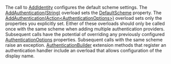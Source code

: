 The call to [AddIdentity](/dotnet/api/microsoft.extensions.dependencyinjection.identityservicecollectionextensions.addidentity) configures the default scheme settings. The [AddAuthentication(String)](/dotnet/api/microsoft.extensions.dependencyinjection.authenticationservicecollectionextensions.addauthentication#Microsoft_Extensions_DependencyInjection_AuthenticationServiceCollectionExtensions_AddAuthentication_Microsoft_Extensions_DependencyInjection_IServiceCollection_System_String_) overload sets the [DefaultScheme](/dotnet/api/microsoft.aspnetcore.authentication.authenticationoptions.defaultscheme) property. The [AddAuthentication(Action&lt;AuthenticationOptions&gt;)](/dotnet/api/microsoft.extensions.dependencyinjection.authenticationservicecollectionextensions.addauthentication#Microsoft_Extensions_DependencyInjection_AuthenticationServiceCollectionExtensions_AddAuthentication_Microsoft_Extensions_DependencyInjection_IServiceCollection_System_Action_Microsoft_AspNetCore_Authentication_AuthenticationOptions__) overload sets only the properties you explicitly set. Either of these overloads should only be called once with the same scheme when adding multiple authentication providers. Subsequent calls have the potential of overriding any previously configured [AuthenticationOptions](/dotnet/api/microsoft.aspnetcore.builder.authenticationoptions) properties. Subsequent calls with the same scheme raise an exception. [AuthenticationBuilder](/dotnet/api/microsoft.aspnetcore.authentication.authenticationbuilder) extension methods that register an authentication handler include an overload that allows configuration of the display name.

